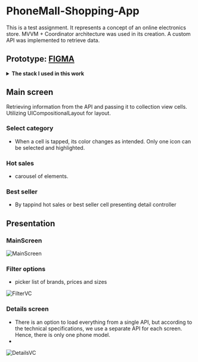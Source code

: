 # PhoneMall-Shopping-App

This is a test assignment. It represents a concept of an online electronics store. MVVM + Coordinator architecture was used in its creation. A custom API was implemented to retrieve data.

## Prototype:  [FIGMA](https://www.figma.com/file/KqZcU5m3GMxAHwgFkvCONz/ECOMMERCE?node-id=2%3A845)
<details>
  <summary><b>The stack I used in this work</b></summary>

1. **Programming Language:**
   - Swift.
2. **Frameworks and Libraries:**
   - UIKit.
   - Foundation.
   - CompositionalLayout
   - UserDefaults

3. **Architectural Pattern:**
   - MVVM (Model-View-ViewModel).

4. **User Interface:**
   - Programmatically.
     
5.  **Data Handling:**
   - Working with RESTful API.
   - Knowledge of data formats (JSON).

7. **Testing:**
   - Unit testing (XCTest) - In process.

8. **Development Tools:**
   - Xcode.
   - Interface Builder.
   - Git.

9. **Working with Third-Party Libraries and Dependencies:**
    - CocoaPods.
    - Swift Package Manager.
    </details>

## Main screen
Retrieving information from the API and passing it to collection view cells. Utilizing UICompositionalLayout for layout.

### Select category
* When a cell is tapped, its color changes as intended. Only one icon can be selected and highlighted.
### Hot sales 
* carousel of elements.
### Best seller 
* By tappind hot sales or best seller cell presenting detail controller

 ## Presentation
  ### MainScreen

![MainScreen](https://github.com/semaDilthey/PhoneMall-Shopping-App/assets/128741166/00e35154-c20b-4086-8270-fa1f96cff84d)


### Filter options

* picker list of brands, prices and sizes

![FilterVC](https://github.com/semaDilthey/PhoneMall-Shopping-App/assets/128741166/46b2cfb7-670e-4046-ba7b-e829ff6e3bf1)

### Details screen

* There is an option to load everything from a single API, but according to the technical specifications, we use a separate API for each screen. Hence, there is only one phone model.
* 
![DetailsVC](https://github.com/semaDilthey/PhoneMall-Shopping-App/assets/128741166/5d42a52e-f7fb-4e54-a632-c9c0d44272ec)

  


